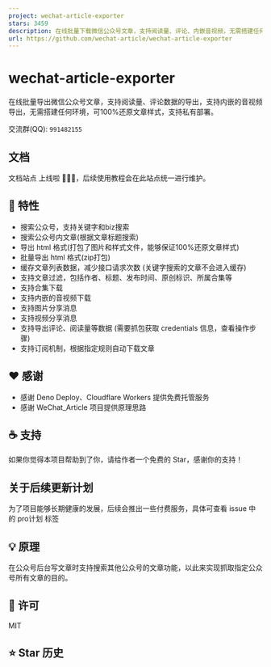 ```yaml
---
project: wechat-article-exporter
stars: 3459
description: 在线批量下载微信公众号文章，支持阅读量、评论、内嵌音视频，无需搭建任何环境，可100%还原文章样式，支持私有部署
url: https://github.com/wechat-article/wechat-article-exporter
---
```


wechat-article-exporter
=======================

在线批量导出微信公众号文章，支持阅读量、评论数据的导出，支持内嵌的音视频导出，无需搭建任何环境，可100%还原文章样式，支持私有部署。

交流群(QQ): `991482155`

文档
--

文档站点 上线啦 🎉🎉🎉，后续使用教程会在此站点统一进行维护。

🎯 特性
-----

-   搜索公众号，支持关键字和biz搜索
-   搜索公众号内文章(根据文章标题搜索)
-   导出 html 格式(打包了图片和样式文件，能够保证100%还原文章样式)
-   批量导出 html 格式(zip打包)
-   缓存文章列表数据，减少接口请求次数 (关键字搜索的文章不会进入缓存)
-   支持文章过滤，包括作者、标题、发布时间、原创标识、所属合集等
-   支持合集下载
-   支持内嵌的音视频下载
-   支持图片分享消息
-   支持视频分享消息
-   支持导出评论、阅读量等数据 (需要抓包获取 credentials 信息，查看操作步骤)
-   支持订阅机制，根据指定规则自动下载文章

❤️ 感谢
-----

-   感谢 Deno Deploy、Cloudflare Workers 提供免费托管服务
-   感谢 WeChat\_Article 项目提供原理思路

☕ 支持
----

如果你觉得本项目帮助到了你，请给作者一个免费的 Star，感谢你的支持！

关于后续更新计划
--------

为了项目能够长期健康的发展，后续会推出一些付费服务，具体可查看 issue 中的 pro计划 标签

💡 原理
-----

在公众号后台写文章时支持搜索其他公众号的文章功能，以此来实现抓取指定公众号所有文章的目的。

📝 许可
-----

MIT

⭐ Star 历史
---------
